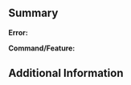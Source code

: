 ## Summary
<!-- Describe the bug you are encountering below. (in two or three sentances) -->

**Error:**
<!-- Paste the error message below. -->

**Command/Feature:**
<!-- Which command or feature is causing the error? -->

## Additional Information
<!-- Upload screenshots, logs or any other relevant info regarding the bug. -->
